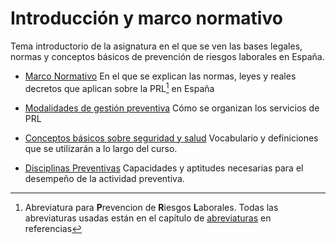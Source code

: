 # Introducción y marco normativo

Tema introductorio de la asignatura en el que se ven las bases legales, normas
y conceptos básicos de prevención de riesgos laborales en España.

- [Marco Normativo](./marco.md) En el que se explican las normas, leyes
y reales decretos que aplican sobre la PRL[^1] en
España

- [Modalidades de gestión preventiva](./modalidades.md) Cómo se organizan los
servicios de PRL

- [Conceptos básicos sobre seguridad y salud](./cb.md) Vocabulario
y definiciones que se utilizarán a lo largo del curso.

- [Disciplinas Preventivas](./disciplinas.md) Capacidades y aptitudes
necesarias para el desempeño de la actividad preventiva.


[^1]: Abreviatura para **P**revencion de **R**iesgos **L**aborales. Todas las
abreviaturas usadas están en el capítulo de
[abreviaturas](../referencias/abrev.md) en referencias
